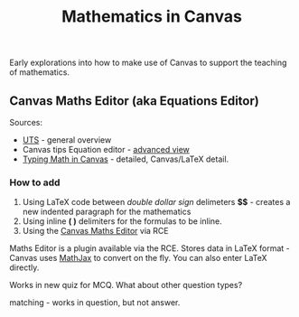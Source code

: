 ﻿---
title: Mathematics in Canvas
---
Early explorations into how to make use of Canvas to support the teaching of mathematics.

## Canvas Maths Editor (aka Equations Editor)

Sources: 

- [UTS](https://lx.uts.edu.au/collections/building-your-canvas-course/resources/canvas-math-editor/) - general overview
- Canvas tips Equation editor - [advanced view](https://community.canvaslms.com/t5/Canvas-Resource-Documents/Canvas-Equation-Editor-Tips-Advanced-View/ta-p/387058)
- [Typing Math in Canvas](https://www.cs.odu.edu/~zeil/cs390/latest/Public/texmath/index.html) - detailed, Canvas/LaTeX detail.

### How to add

1. Using LaTeX code between _double dollar sign_ delimeters **$$** - creates a new indented paragraph for the mathematics
2. Using inline **\( \)** delimiters for the formulas to be inline.
2. Using the [Canvas Maths Editor](https://lx.uts.edu.au/collections/building-your-canvas-course/resources/canvas-math-editor/#maths_editor) via RCE

Maths Editor is a plugin available via the RCE. Stores data in LaTeX format - Canvas uses [MathJax](https://www.mathjax.org/) to convert on the fly.  You can also enter LaTeX directly.

Works in new quiz for MCQ. What about other question types?

matching - works in question, but not answer.
